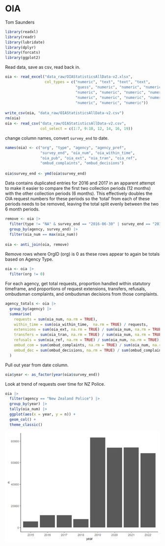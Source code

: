 OIA
================
Tom Saunders

``` r
library(readxl)
library(readr)
library(lubridate)
library(dplyr)
library(forcats)
library(ggplot2)
```

Read data, save as csv, read back in.

``` r
oia <- read_excel("data_raw/OIAStatisticsAllData-v2.xlsx",
                  col_types = c("numeric", "text", "text", "text", 
                                "guess", "numeric", "numeric", "numeric", 
                                "numeric", "numeric", "numeric", "numeric",
                                "numeric", "numeric", "numeric", "numeric",
                                "numeric", "numeric", "numeric"))

write_csv(oia, "data_raw/OIAStatisticsAllData-v2.csv")
rm(oia)
oia <- read_csv("data_raw/OIAStatisticsAllData-v2.csv",
                col_select = c(1:7, 9:10, 12, 14, 16, 19))
```

change column names, convert `survey_end` to date.

``` r
names(oia) <- c("org", "type", "agency", "agency_pref", 
                "survey_end", "oia_num", "oia_within_time", 
                "oia_pub", "oia_ext", "oia_tran", "oia_ref", 
                "ombud_complaints", "ombud_decisions")

oia$survey_end <- ymd(oia$survey_end)
```

Data contains duplicated entries for 2016 and 2017 in an apparent
attempt to make it easier to compare the first two collection periods
(12 months) with the other collection periods (6 months). This
effectively doubles the OIA request numbers for these periods so the
‘total’ from each of these periods needs to be removed, leaving the
total split evenly between the two 6 month periods.

``` r
remove <- oia |> 
  filter(type != "NA" & survey_end == "2016-06-30" | survey_end == "2017-06-30") |> 
  group_by(agency, survey_end) |> 
  filter(oia_num == max(oia_num))

oia <- anti_join(oia, remove)
```

Remove rows where OrgID (org) is 0 as these rows appear to again be
totals based on Agency Type.

``` r
oia <- oia |> 
  filter(org != 0)
```

For each agency, get total requests, proportion handled within statutory
timeframe, and proportions of request extensions, transfers, refusals,
ombudsman complaints, and ombudsman decisions from those complaints.

``` r
agency_totals <- oia |> 
  group_by(agency) |> 
  summarise(
    requests = sum(oia_num, na.rm = TRUE),
    within_time = sum(oia_within_time,  na.rm = TRUE) / requests,
    extensions = sum(oia_ext, na.rm = TRUE) / sum(oia_num, na.rm = TRUE),
    transfers = sum(oia_tran, na.rm = TRUE) / sum(oia_num, na.rm = TRUE),
    refusals = sum(oia_ref, na.rm = TRUE) / sum(oia_num, na.rm = TRUE),
    ombud_com = sum(ombud_complaints, na.rm = TRUE) / sum(oia_num, na.rm = TRUE),
    ombud_dec = sum(ombud_decisions, na.rm = TRUE) / sum(ombud_complaints, na.rm = TRUE),
  )
```

Pull out year from date column.

``` r
oia$year <- as_factor(year(oia$survey_end))
```

Look at trend of requests over time for NZ Police.

``` r
oia |> 
  filter(agency == "New Zealand Police") |> 
  group_by(year) |> 
  tally(oia_num) |> 
  ggplot(aes(x = year, y = n)) +
  geom_col() +
  theme_classic()
```

![](figs/nz-police-request-trend-1.png)
